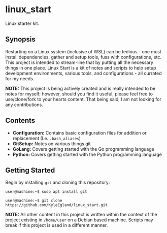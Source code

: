 # linux_start
Linux starter kit.

## Synopsis
Restarting on a Linux system (inclusive of WSL) can be tedious - one must install dependencies, gather and setup tools, fuss with configurations, etc. This project is intended to stream-line that by putting all the necessary things in one place. Linux Start is a kit of notes and scripts to help setup development environments, various tools, and configurations - all currated for my needs.

__NOTE:__ This project is being actively created and is really intended to be notes for myself; however, should you find it useful, please feel free to use/clone/fork to your hearts content. That being said, I am not looking for any contributions.

## Contents

* __Configuration:__ Contains basic configuration files for addition or replacement (I.e. `.bash_aliases`)
* __GitSetup:__ Notes on various things git
* __GoLang:__ Covers getting started with the Go programming language
* __Python:__ Covers getting started with the Python programming language

## Getting Started
Begin by installing `git` and cloning this repository:

`user@machine:~$ sudo apt install git`

`user@machine:~$ git clone https://github.com/KyleEgland/linux_start.git`

__NOTE:__ All other content in this project is written within the context of the project existing in `/home/user` on a Debian based machine. Scripts may break if this project is used in a different manner.
